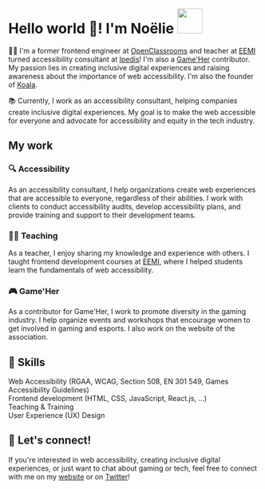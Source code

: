 # Hello world 👋! I'm Noëlie <img src="https://media.giphy.com/media/mGcNjsfWAjY5AEZNw6/giphy.gif" alt="" width="50">

👩‍💻 I'm a former frontend engineer at [OpenClassrooms](https://openclassrooms.com/en) and teacher at [EEMI](https://www.eemi.com/) turned accessibility consultant at [Ipedis](https://www.ipedis.com/)! I'm also a [Game'Her](https://gameher.fr/) contributor. My passion lies in creating inclusive digital experiences and raising awareness about the importance of web accessibility.
I'm also the founder of [Koala](https://meetkoala.netlify.app/en).

📚 Currently, I work as an accessibility consultant, helping companies create inclusive digital experiences. My goal is to make the web accessible for everyone and advocate for accessibility and equity in the tech industry.

## My work

### 🔍 Accessibility
As an accessibility consultant, I help organizations create web experiences that are accessible to everyone, regardless of their abilities. I work with clients to conduct accessibility audits, develop accessibility plans, and provide training and support to their development teams.

### 👨‍🏫 Teaching
As a teacher, I enjoy sharing my knowledge and experience with others. I taught frontend development courses at [EEMI](https://www.eemi.com/), where I helped students learn the fundamentals of web accessibility.

### 🎮 Game'Her 
As a contributor for Game'Her, I work to promote diversity in the gaming industry. I help organize events and workshops that encourage women to get involved in gaming and esports. I also work on the website of the association.

## 🌟 Skills
Web Accessibility (RGAA, WCAG, Section 508, EN 301 549, Games Accessibility Guidelines)    
Frontend development (HTML, CSS, JavaScript, React.js, ...)  
Teaching & Training  
User Experience (UX) Design

## 🤝 Let's connect!
If you're interested in web accessibility, creating inclusive digital experiences, or just want to chat about gaming or tech, feel free to connect with me on my [website](https://bento.me/noelierx) or on [Twitter](https://twitter.com/noelie_roux)!

